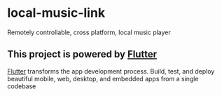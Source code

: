 # local-music-link
Remotely controllable, cross platform, local music player

## This project is powered by [Flutter](https://flutter.dev)
[Flutter](https://flutter.dev) transforms the app development process. Build, test, and deploy beautiful mobile, web, desktop, and embedded apps from a single codebase